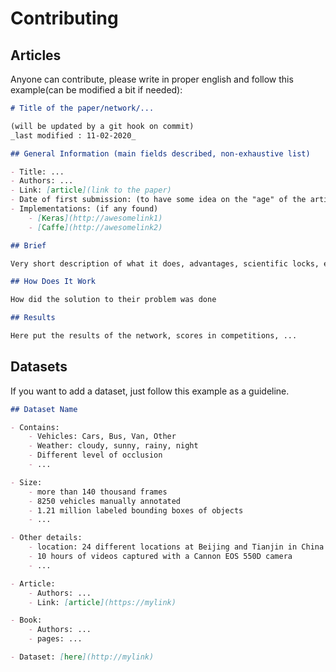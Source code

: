 # Contributing

## Articles

Anyone can contribute, please write in proper english and follow this example(can be modified a bit if needed):

```markdown
# Title of the paper/network/...

(will be updated by a git hook on commit)
_last modified : 11-02-2020_

## General Information (main fields described, non-exhaustive list)

- Title: ...
- Authors: ...
- Link: [article](link to the paper)
- Date of first submission: (to have some idea on the "age" of the article)
- Implementations: (if any found)
    - [Keras](http://awesomelink1)
    - [Caffe](http://awesomelink2)

## Brief

Very short description of what it does, advantages, scientific locks, etc

## How Does It Work

How did the solution to their problem was done

## Results

Here put the results of the network, scores in competitions, ...
```

## Datasets

If you want to add a dataset, just follow this example as a guideline.

```markdown
## Dataset Name

- Contains:
    - Vehicles: Cars, Bus, Van, Other
    - Weather: cloudy, sunny, rainy, night
    - Different level of occlusion
    - ...

- Size:
    - more than 140 thousand frames
    - 8250 vehicles manually annotated
    - 1.21 million labeled bounding boxes of objects
    - ...

- Other details:
    - location: 24 different locations at Beijing and Tianjin in China
    - 10 hours of videos captured with a Cannon EOS 550D camera
    - ...

- Article:
    - Authors: ...
    - Link: [article](https://mylink)

- Book:
    - Authors: ...
    - pages: ...

- Dataset: [here](http://mylink)
```